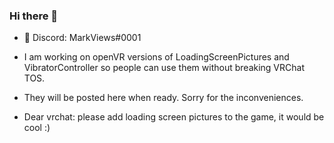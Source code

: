 ### Hi there 👋




* 📝 Discord: MarkViews#0001
* I am working on openVR versions of LoadingScreenPictures and VibratorController so people can use them without breaking VRChat TOS.

* They will be posted here when ready. Sorry for the inconveniences.
* Dear vrchat: please add loading screen pictures to the game, it would be cool :)

